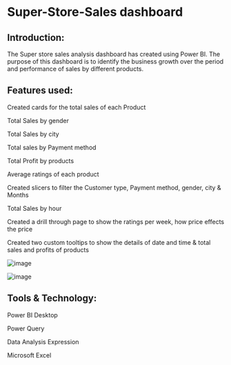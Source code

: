 # Super-Store-Sales dashboard
## Introduction:
The Super store sales analysis dashboard has created using Power BI. The purpose of this dashboard is to identify the business growth over the period and performance of sales by different products.

## Features used:
Created cards for the total sales of each Product

Total Sales by gender

Total Sales by city

Total sales by Payment method

Total Profit by products

Average ratings of each product

Created slicers to filter the Customer type, Payment method, gender, city & Months

Total Sales by hour

Created a drill through page to show the ratings per week, how price effects the price

Created two custom tooltips to show the details of date and time & total sales and profits of products

![image](https://user-images.githubusercontent.com/92555446/177204593-921b7d6b-f57c-4a15-b2ef-d56821b53627.png)

![image](https://user-images.githubusercontent.com/92555446/177204542-bc58385d-b332-4a4b-a237-9ddbbfffd0d7.png)

## Tools & Technology:

Power BI Desktop

Power Query

Data Analysis Expression

Microsoft Excel
